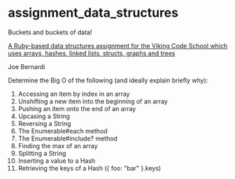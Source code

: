 # assignment_data_structures
Buckets and buckets of data!

[A Ruby-based data structures assignment for the Viking Code School which uses arrays, hashes, linked lists, structs, graphs and trees](http://www.vikingcodeschool.com)

Joe Bernardi


Determine the Big O of the following (and ideally explain briefly why):

1.  Accessing an item by index in an array
2.  Unshifting a new item into the beginning of an array
3.  Pushing an item onto the end of an array
4.  Upcasing a String
5.  Reversing a String
6.  The Enumerable#each method
7.  The Enumerable#include? method
8.  Finding the max of an array
9.  Splitting a String
10. Inserting a value to a Hash
11. Retrieving the keys of a Hash ({ foo: "bar" }.keys)
